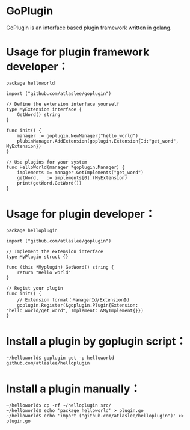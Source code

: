 # GoPlugin
GoPlugin is an interface based plugin framework written in golang.

# Usage for plugin framework developer：

	package helloworld

	import ("github.com/atlaslee/goplugin")

	// Define the extension interface yourself
	type MyExtension interface {
		GetWord() string
	}

	func init() {
		manager := goplugin.NewManager("hello_world")
		plubinManager.AddExtension(goplugin.Extension{Id:"get_word", MyExtension})
	}

	// Use plugins for your system
	func HelloWorld(manager *goplugin.Manager) {
		implements := manager.GetImplements("get_word")
		getWord, _ := implements[0].(MyExtension)
		print(getWord.GetWord())
	}

# Usage for plugin developer：

	package helloplugin

	import ("github.com/atlaslee/goplugin")

	// Implement the extension interface
	type MyPlugin struct {}

	func (this *Myplugin) GetWord() string {
		return "Hello world"
	}

	// Regist your plugin
	func init() {
		// Extension format：ManagerId/ExtensionId
		goplugin.Register(&goplugin.Plugin{Extension: "hello_world/get_word", Implement: &MyImplement{}})
	}

# Install a plugin by goplugin script：

	~/helloworld$ goplugin get -p helloworld github.com/atlaslee/helloplugin

# Install a plugin manually：

	~/helloworld$ cp -rf ~/helloplugin src/
	~/helloworld$ echo 'package helloworld' > plugin.go
	~/helloworld$ echo 'import ("github.com/atlaslee/helloplugin")' >> plugin.go
